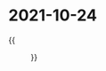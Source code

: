 # 2021-10-24


<!--more-->

{{<figure src="https://jiangbao-1258001083.cos.ap-shanghai.myqcloud.com/20211024_paopao%26shaobing.jpg" title="请勿随地大小便 🐶">}}
